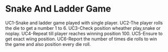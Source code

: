 # Snake And Ladder Game
  UC1-Snake and ladder game played with single player.
  UC2-The player rolls the die to get a number 1 to 6.
  UC3-Check position wheather play,snake or noplay.
  UC4-Repeat till player reaches winning position 100.
  UC5-Ensure to get exact wiing position.
  UC6-Report the number of times die rolls to win the game and also position every die roll. 

